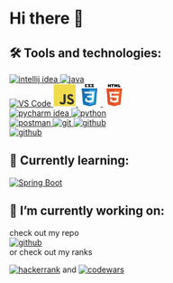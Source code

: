 ### <h1>Hi there 👋 </h1> <!-- img align="right" src="https://gpvc.arturio.dev/swisskanton" alt="Profile views" --> 

<h2 align="left">🛠 Tools and technologies:</h2>

<p align="left">
    <a href="https://www.jetbrains.com/idea/" target="_blank" title ="IntelliJ IDEA"> 
        <img src="https://upload.wikimedia.org/wikipedia/commons/thumb/9/9c/IntelliJ_IDEA_Icon.svg/1200px-IntelliJ_IDEA_Icon.svg.png" 
        alt="intellij idea" width="40" height="40" />
    </a>
    <a href="https://www.java.com/en/" target="_blank" title ="Java"> 
        <img src="https://brandslogos.com/wp-content/uploads/images/large/java-logo-1.png"
        alt="java" width="40" height="40" />
    </a>
    <br>
    <a href="https://code.visualstudio.com/" target="_blank" title ="Visual Studio Code"> 
        <img src="https://upload.wikimedia.org/wikipedia/commons/thumb/1/1c/Visual_Studio_Code_1.35_icon.png/120px-Visual_Studio_Code_1.35_icon.png" 
        alt="VS Code" width="40" height="40" />
    </a>
    <a href="https://developer.mozilla.org/en-US/docs/Web/JavaScript" target="_blank" title ="JavaScript"> 
        <img src="https://raw.githubusercontent.com/devicons/devicon/master/icons/javascript/javascript-original.svg" alt="javascript" width="40" height="40" />
    </a>
    <a href="https://developer.mozilla.org/en-US/docs/Web/CSS" target="_blank" title ="CSS">
        <img src="https://raw.githubusercontent.com/devicons/devicon/master/icons/css3/css3-original-wordmark.svg" alt="css3" width="40" height="40" />
    </a>
    <a href="https://html.spec.whatwg.org/multipage/" target="_blank" title ="HTML"> 
        <img src="https://raw.githubusercontent.com/devicons/devicon/master/icons/html5/html5-original-wordmark.svg" alt="html5" width="40" height="40" />
    </a>
    <br>
    <a href="https://www.jetbrains.com/pycharm//" target="_blank" title ="PyCharm IDEA"> 
        <img src="https://upload.wikimedia.org/wikipedia/commons/thumb/1/1d/PyCharm_Icon.svg/120px-PyCharm_Icon.svg.png" 
        alt="pycharm idea" width="40" height="40" />
    </a>
    <a href="https://www.python.org/" target="_blank" title ="Python"> 
        <img src="https://docs.python.org/3/_static/py.svg" alt="python" width="40" height="40" /></a>
    <br>
    <a href="https://postman.com" target="_blank" title ="Postman"> 
        <img src="https://www.vectorlogo.zone/logos/getpostman/getpostman-icon.svg" alt="postman" width="40" height="40" />
    </a>
    <a href="https://git-scm.com/" target="_blank" title ="git"> 
        <img src="https://www.vectorlogo.zone/logos/git-scm/git-scm-icon.svg" alt="git" width="40" height="40" />
    </a>
    <a href="https://github.com" target="_blank" title ="GitHub"> 
        <img src="https://github.githubassets.com/assets/GitHub-Mark-ea2971cee799.png" alt="github" width="40" height="40" />
    </a>
    <br>
    <a href="https://www.servicenow.com/" target="_blank" title ="ServiceNow"> 
        <img src="https://upload.wikimedia.org/wikipedia/commons/thumb/5/57/ServiceNow_logo.svg/2560px-ServiceNow_logo.svg.png" 
        alt="github" width="200" height="40" />
    </a>
</p>

<h2 align="left">🌱 Currently learning:</h2>
<p align="left">
    <a href="https://spring.io/" target="_blank" title="Spring Boot"> 
        <img src="https://www.appsdeveloperblog.com/wp-content/uploads/2022/08/spring_boot.png?ezimgfmt=ng%3Awebp%2Fngcb2%2Frs%3Adevice%2Frscb2-1" alt="Spring Boot" width="240" height="40" />
    </a>
    
    
</p>

<h2 align="left">🔭 I’m currently working on:</h2>
     check out my repo
     <br>
    <a href="https://github.com/swisskanton/hackerRankAndCodeWars" target="_blank" title ="GitHub"> 
        <img src="https://cdn-icons-png.flaticon.com/512/25/25231.png?w=360" alt="github" width="40" height="40" /></a>
    <br>
    or check out my ranks
    <br>
<p align="left">
    <a href="https://www.hackerrank.com/swisskanton?hr_r=1" target="_blank" title ="HackerRank"> 
        <img src="https://www.hackerrank.com/wp-content/uploads/2018/08/hackerrank_logo.png" alt="hackerrank" width="240" height="40" /></a>
    and
    <a href="https://www.codewars.com/users/swisskanton" target="_blank" title ="Codewars"> 
        <img src="https://assets-global.website-files.com/62462834c60df92621c6b5be/624f2f0a99d70b93d9a65476_light-text-logo.svg" 
        alt="codewars" width="218" height="40" /></a>
        <!-- https://www.codewars.com/packs/assets/logo.61192cf7.svg -->
        
</p>

<!--
<h2 align="left">💡 Other stats:</h2>

<p>
    <a href="https://github.com/anuraghazra/github-readme-stats">
      <img height="130px" src="https://github-readme-stats.vercel.app/api?username=swisskanton&hide_title=true&hide_border=true&show_icons=true&include_all_commits=true&count_private=true&line_height=21&theme=gruvbox" align="left"/>
      </a>
</p>

<p>
    <a href="https://github.com/DenverCoder1/github-readme-streak-stats">
      <img height="130px" src="https://github-readme-streak-stats.herokuapp.com/?user=swisskanton&theme=dark&hide_border=true&theme=gruvbox&fire=f82" align="right" />
      </a>
</p>


[![Top Langs](https://github-readme-stats.vercel.app/api/top-langs/?username=swisskanton)](https://github.com/swisskanton/github-readme-stats)

**swisskanton/swisskanton** is a ✨ _special_ ✨ repository because its `README.md` (this file) appears on your GitHub profile.

Here are some ideas to get you started:

- 🔭 I’m currently working on ...
- 🌱 I’m currently learning ...
- 👯 I’m looking to collaborate on ...
- 🤔 I’m looking for help with ...
- 💬 Ask me about ...
- 📫 How to reach me: ...
- 😄 Pronouns: ...
- ⚡ Fun fact: ...
-->
